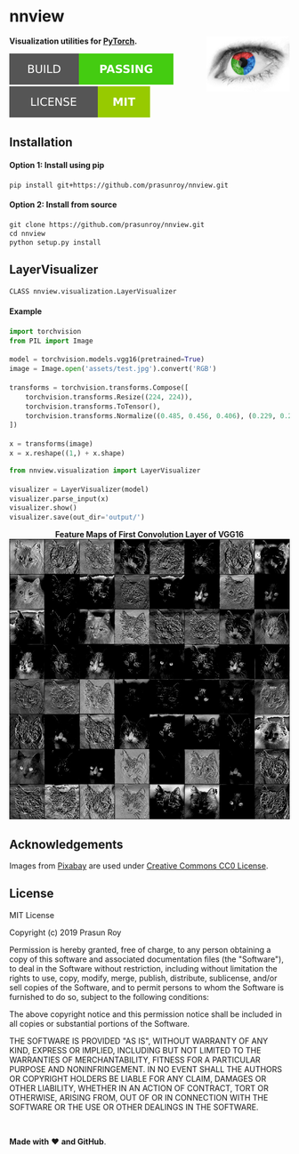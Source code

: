 # nnview
**Visualization utilities for [PyTorch](https://pytorch.org).**
<img align='right' height='100' src='https://github.com/prasunroy/nnview/blob/master/assets/logo.jpg' />

![badge](https://github.com/prasunroy/nnview/blob/master/assets/badge_1.svg)
![badge](https://github.com/prasunroy/nnview/blob/master/assets/badge_2.svg)

## Installation
#### Option 1: Install using pip
```
pip install git+https://github.com/prasunroy/nnview.git
```
#### Option 2: Install from source
```
git clone https://github.com/prasunroy/nnview.git
cd nnview
python setup.py install
```

## LayerVisualizer
```python
CLASS nnview.visualization.LayerVisualizer
```
#### Example
```python
import torchvision
from PIL import Image

model = torchvision.models.vgg16(pretrained=True)
image = Image.open('assets/test.jpg').convert('RGB')

transforms = torchvision.transforms.Compose([
    torchvision.transforms.Resize((224, 224)),
    torchvision.transforms.ToTensor(),
    torchvision.transforms.Normalize((0.485, 0.456, 0.406), (0.229, 0.224, 0.225))
])

x = transforms(image)
x = x.reshape((1,) + x.shape)
```
```python
from nnview.visualization import LayerVisualizer

visualizer = LayerVisualizer(model)
visualizer.parse_input(x)
visualizer.show()
visualizer.save(out_dir='output/')
```

<p align='center'>
  <b>Feature Maps of First Convolution Layer of VGG16</b>
  <br />
  <img src='https://github.com/prasunroy/nnview/raw/master/assets/layer_visualizer.jpg' />
  <br />
</p>

## Acknowledgements
Images from [Pixabay](https://pixabay.com) are used under [Creative Commons CC0 License](https://creativecommons.org/publicdomain/zero/1.0/deed.en).

## License
MIT License

Copyright (c) 2019 Prasun Roy

Permission is hereby granted, free of charge, to any person obtaining a copy of this software and associated documentation files (the "Software"), to deal in the Software without restriction, including without limitation the rights to use, copy, modify, merge, publish, distribute, sublicense, and/or sell copies of the Software, and to permit persons to whom the Software is furnished to do so, subject to the following conditions:

The above copyright notice and this permission notice shall be included in all copies or substantial portions of the Software.

THE SOFTWARE IS PROVIDED "AS IS", WITHOUT WARRANTY OF ANY KIND, EXPRESS OR IMPLIED, INCLUDING BUT NOT LIMITED TO THE WARRANTIES OF MERCHANTABILITY, FITNESS FOR A PARTICULAR PURPOSE AND NONINFRINGEMENT. IN NO EVENT SHALL THE AUTHORS OR COPYRIGHT HOLDERS BE LIABLE FOR ANY CLAIM, DAMAGES OR OTHER LIABILITY, WHETHER IN AN ACTION OF CONTRACT, TORT OR OTHERWISE, ARISING FROM, OUT OF OR IN CONNECTION WITH THE SOFTWARE OR THE USE OR OTHER DEALINGS IN THE SOFTWARE.


<br />

**Made with** :heart: **and GitHub**.
